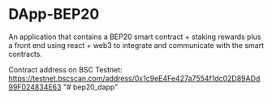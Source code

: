 # DApp-BEP20
An application that contains a BEP20 smart contract + staking rewards plus a front end using react + web3 to integrate and communicate with the smart contracts.

Contract address on BSC Testnet: https://testnet.bscscan.com/address/0x1c9eE4Fe427a7554f1dc02D89ADd99F024834E63
"# bep20_dapp" 
